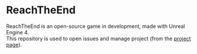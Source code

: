 # ReachTheEnd

ReachTheEnd is an open-source game in development, made with Unreal Engine 4.  
This repository is used to open issues and manage project (from the [project page](https://github.com/Cu-chi/ReachTheEnd/projects)).
